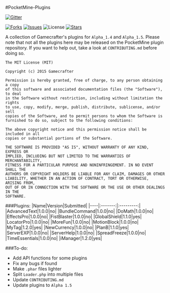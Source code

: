 #PocketMine-Plugins

[![Gitter](https://badges.gitter.im/Join%20Chat.svg)](https://gitter.im/Gamecrafter/PocketMine-Plugins?utm_source=badge&utm_medium=badge&utm_campaign=pr-badge&utm_content=badge)

[![Forks](https://img.shields.io/github/forks/Gamecrafter/PocketMine-Plugins.svg)](https://github.com/Gamecrafter/PocketMine-Plugins/network)
[![Issues](http://img.shields.io/github/issues-raw/Gamecrafter/PocketMine-Plugins.svg)](https://github.com/Gamecrafter/PocketMine-Plugins/issues)
![License](https://img.shields.io/badge/license-MIT-orange.svg)
[![Stars](https://img.shields.io/github/stars/Gamecrafter/PocketMine-Plugins.svg)](https://github.com/Gamecrafter/PocketMine-Plugins/stargazers)

A collection of Gamecrafter's plugins for `Alpha_1.4` and `Alpha_1.5`. Please note that not all the plugins here may be
released on the PocketMine plugin repository. If you want to help out, take a look at `CONTRIBUTING.md` before doing so.
```
The MIT License (MIT)

Copyright (c) 2015 Gamecrafter

Permission is hereby granted, free of charge, to any person obtaining a copy
of this software and associated documentation files (the "Software"), to deal
in the Software without restriction, including without limitation the rights
to use, copy, modify, merge, publish, distribute, sublicense, and/or sell
copies of the Software, and to permit persons to whom the Software is
furnished to do so, subject to the following conditions:

The above copyright notice and this permission notice shall be included in all
copies or substantial portions of the Software.

THE SOFTWARE IS PROVIDED "AS IS", WITHOUT WARRANTY OF ANY KIND, EXPRESS OR
IMPLIED, INCLUDING BUT NOT LIMITED TO THE WARRANTIES OF MERCHANTABILITY,
FITNESS FOR A PARTICULAR PURPOSE AND NONINFRINGEMENT. IN NO EVENT SHALL THE
AUTHORS OR COPYRIGHT HOLDERS BE LIABLE FOR ANY CLAIM, DAMAGES OR OTHER
LIABILITY, WHETHER IN AN ACTION OF CONTRACT, TORT OR OTHERWISE, ARISING FROM,
OUT OF OR IN CONNECTION WITH THE SOFTWARE OR THE USE OR OTHER DEALINGS IN THE
SOFTWARE.
```
###Plugins:
|Name|Version|Submitted|
|----|:-------:|:---------:|
|AdvancedText|1.0.0|no|
|BundleCommand|1.0.0|no|
|DoMath|1.0.0|no|
|EffectsPro|1.0.0|no|
|FistBlaster|1.0.0|no|
|GlobalShield|1.1.0|yes|
|LocatorPro|1.0.0|no|
|MoreFun|1.0.0|no|
|MotionBlock|1.0.0|no|
|MyTag|1.2.0|yes|
|NewCurrency|1.0.0|no|
|PlanB|1.1.0|yes|
|ServerEXP|1.0.0|no|
|ServerHelp|1.0.0|no|
|SpreadFreeze|1.0.0|no|
|TimeEssentials|1.0.0|no|
|iManager|1.2.0|yes|

###To-do:
- Add API functions for some plugins
- Fix any bugs if found
- Make `.phar` files lighter
- Split `Loader.php` into multiple files
- Update `CONTRIBUTING.md`
- Update plugins to `Alpha 1.5`
